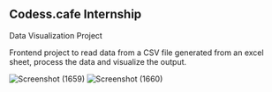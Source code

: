 ## Codess.cafe Internship

Data Visualization Project

Frontend project to read data from a CSV file generated from an excel sheet, process the data and visualize the output.

![Screenshot (1659)](https://user-images.githubusercontent.com/62755670/109512770-716ec780-7aca-11eb-8f4d-b6aacc4af011.png)
![Screenshot (1660)](https://user-images.githubusercontent.com/62755670/109512815-7cc1f300-7aca-11eb-8cde-89570473e2d3.png)





